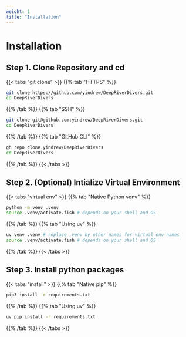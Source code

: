 ```yaml
---
weight: 1
title: "Installation"
---
```


# Installation

## Step 1. Clone Repository and cd

{{< tabs "git clone" >}}
{{% tab "HTTPS" %}}
```bash
git clone https://github.com/yindrew/DeepRiverDivers.git
cd DeepRiverDivers
```
{{% /tab %}}
{{% tab "SSH" %}}
```bash
git clone git@github.com:yindrew/DeepRiverDivers.git
cd DeepRiverDivers
```
{{% /tab %}}
{{% tab "GitHub CLI" %}}
```bash
gh repo clone yindrew/DeepRiverDivers
cd DeepRiverDivers
```
{{% /tab %}}
{{< /tabs >}}

## Step 2. (Optional) Intialize Virtual Environment

{{< tabs "virtual env" >}}
{{% tab "Native Python venv" %}}
```bash
python -m venv .venv
source .venv/activate.fish # depends on your shell and OS
```
{{% /tab %}}
{{% tab "Using uv" %}}
```bash
uv venv .venv # replace .venv by other names for virtual env names
source .venv/activate.fish # depends on your shell and OS
```
{{% /tab %}}
{{< /tabs >}}

## Step 3. Install python packages

{{< tabs "install" >}}
{{% tab "Native pip" %}}
```bash
pip3 install -r requirements.txt
```
{{% /tab %}}
{{% tab "Using uv" %}}
```bash
uv pip install -r requirements.txt
```
{{% /tab %}}
{{< /tabs >}}
